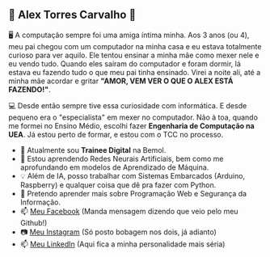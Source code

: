 ## 🏰 Alex Torres Carvalho 🏰

🖥️ A computação sempre foi uma amiga íntima minha. Aos 3 anos (ou 4), meu pai chegou com um computador na minha casa e eu estava totalmente curioso para ver aquilo. Ele tentou ensinar a minha mãe como mexer nele e eu vendo tudo. Quando eles saíram do computador e foram dormir, lá estava eu fazendo tudo o que meu pai tinha ensinado. Virei a noite ali, até a minha mãe acordar e gritar **"AMOR, VEM VER O QUE O ALEX ESTÁ FAZENDO!"**.

💻 Desde então sempre tive essa curiosidade com informática. E desde pequeno era o "especialista" em mexer no computador. Não à toa, quando me formei no Ensino Médio, escolhi fazer **Engenharia de Computação na UEA**. Já estou perto de formar, e estou com o TCC no processo.

- 🔭 Atualmente sou **Trainee Digital** na Bemol.
- 🌱 Estou aprendendo Redes Neurais Artificiais, bem como me aprofundando em modelos de Aprendizado de Máquina.
- 💡 Além de IA, posso trabalhar com Sistemas Embarcados (Arduino, Raspberry) e qualquer coisa que dê pra fazer com Python.
- 🤔 Pretendo aprender mais sobre Programação Web e Segurança da Informação.
- 📫 [Meu Facebook](https://facebook.com/AlexTowerss10/) (Manda mensagem dizendo que veio pelo meu Github!)
- 📷 [Meu Instagram](https://www.instagram.com/alextowers10/) (Só posto bobagem nos dois, já adianto)
- 📫 [Meu LinkedIn](https://www.linkedin.com/in/alex-torres-carvalho-6a52b3123/) (Aqui fica a minha personalidade mais séria)
<!--
**AlexTorres10/AlexTorres10** is a ✨ _special_ ✨ repository because its `README.md` (this file) appears on your GitHub profile.

Here are some ideas to get you started:

- 🔭 I’m currently working on ...
- 🌱 I’m currently learning ...
- 👯 I’m looking to collaborate on ...
- 🤔 I’m looking for help with ...
- 💬 Ask me about ...
- 📫 How to reach me: ...
- 😄 Pronouns: ...
- ⚡ Fun fact: ...
-->
